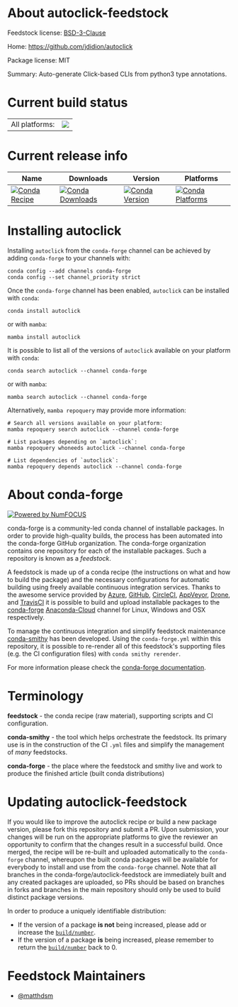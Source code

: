 About autoclick-feedstock
=========================

Feedstock license: [BSD-3-Clause](https://github.com/conda-forge/autoclick-feedstock/blob/main/LICENSE.txt)

Home: https://github.com/jdidion/autoclick

Package license: MIT

Summary: Auto-generate Click-based CLIs from python3 type annotations.

Current build status
====================


<table><tr><td>All platforms:</td>
    <td>
      <a href="https://dev.azure.com/conda-forge/feedstock-builds/_build/latest?definitionId=18845&branchName=main">
        <img src="https://dev.azure.com/conda-forge/feedstock-builds/_apis/build/status/autoclick-feedstock?branchName=main">
      </a>
    </td>
  </tr>
</table>

Current release info
====================

| Name | Downloads | Version | Platforms |
| --- | --- | --- | --- |
| [![Conda Recipe](https://img.shields.io/badge/recipe-autoclick-green.svg)](https://anaconda.org/conda-forge/autoclick) | [![Conda Downloads](https://img.shields.io/conda/dn/conda-forge/autoclick.svg)](https://anaconda.org/conda-forge/autoclick) | [![Conda Version](https://img.shields.io/conda/vn/conda-forge/autoclick.svg)](https://anaconda.org/conda-forge/autoclick) | [![Conda Platforms](https://img.shields.io/conda/pn/conda-forge/autoclick.svg)](https://anaconda.org/conda-forge/autoclick) |

Installing autoclick
====================

Installing `autoclick` from the `conda-forge` channel can be achieved by adding `conda-forge` to your channels with:

```
conda config --add channels conda-forge
conda config --set channel_priority strict
```

Once the `conda-forge` channel has been enabled, `autoclick` can be installed with `conda`:

```
conda install autoclick
```

or with `mamba`:

```
mamba install autoclick
```

It is possible to list all of the versions of `autoclick` available on your platform with `conda`:

```
conda search autoclick --channel conda-forge
```

or with `mamba`:

```
mamba search autoclick --channel conda-forge
```

Alternatively, `mamba repoquery` may provide more information:

```
# Search all versions available on your platform:
mamba repoquery search autoclick --channel conda-forge

# List packages depending on `autoclick`:
mamba repoquery whoneeds autoclick --channel conda-forge

# List dependencies of `autoclick`:
mamba repoquery depends autoclick --channel conda-forge
```


About conda-forge
=================

[![Powered by
NumFOCUS](https://img.shields.io/badge/powered%20by-NumFOCUS-orange.svg?style=flat&colorA=E1523D&colorB=007D8A)](https://numfocus.org)

conda-forge is a community-led conda channel of installable packages.
In order to provide high-quality builds, the process has been automated into the
conda-forge GitHub organization. The conda-forge organization contains one repository
for each of the installable packages. Such a repository is known as a *feedstock*.

A feedstock is made up of a conda recipe (the instructions on what and how to build
the package) and the necessary configurations for automatic building using freely
available continuous integration services. Thanks to the awesome service provided by
[Azure](https://azure.microsoft.com/en-us/services/devops/), [GitHub](https://github.com/),
[CircleCI](https://circleci.com/), [AppVeyor](https://www.appveyor.com/),
[Drone](https://cloud.drone.io/welcome), and [TravisCI](https://travis-ci.com/)
it is possible to build and upload installable packages to the
[conda-forge](https://anaconda.org/conda-forge) [Anaconda-Cloud](https://anaconda.org/)
channel for Linux, Windows and OSX respectively.

To manage the continuous integration and simplify feedstock maintenance
[conda-smithy](https://github.com/conda-forge/conda-smithy) has been developed.
Using the ``conda-forge.yml`` within this repository, it is possible to re-render all of
this feedstock's supporting files (e.g. the CI configuration files) with ``conda smithy rerender``.

For more information please check the [conda-forge documentation](https://conda-forge.org/docs/).

Terminology
===========

**feedstock** - the conda recipe (raw material), supporting scripts and CI configuration.

**conda-smithy** - the tool which helps orchestrate the feedstock.
                   Its primary use is in the construction of the CI ``.yml`` files
                   and simplify the management of *many* feedstocks.

**conda-forge** - the place where the feedstock and smithy live and work to
                  produce the finished article (built conda distributions)


Updating autoclick-feedstock
============================

If you would like to improve the autoclick recipe or build a new
package version, please fork this repository and submit a PR. Upon submission,
your changes will be run on the appropriate platforms to give the reviewer an
opportunity to confirm that the changes result in a successful build. Once
merged, the recipe will be re-built and uploaded automatically to the
`conda-forge` channel, whereupon the built conda packages will be available for
everybody to install and use from the `conda-forge` channel.
Note that all branches in the conda-forge/autoclick-feedstock are
immediately built and any created packages are uploaded, so PRs should be based
on branches in forks and branches in the main repository should only be used to
build distinct package versions.

In order to produce a uniquely identifiable distribution:
 * If the version of a package **is not** being increased, please add or increase
   the [``build/number``](https://docs.conda.io/projects/conda-build/en/latest/resources/define-metadata.html#build-number-and-string).
 * If the version of a package **is** being increased, please remember to return
   the [``build/number``](https://docs.conda.io/projects/conda-build/en/latest/resources/define-metadata.html#build-number-and-string)
   back to 0.

Feedstock Maintainers
=====================

* [@matthdsm](https://github.com/matthdsm/)

